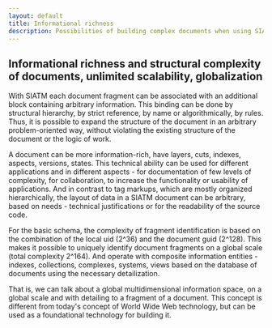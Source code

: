 ```yaml
---
layout: default
title: Informational richness
description: Possibilities of building complex documents when using SIATM
---
```


## Informational richness and structural complexity of documents, unlimited scalability, globalization

With SIATM each document fragment can be associated with an additional block containing arbitrary information. 
This binding can be done by structural hierarchy, by strict reference, by name or algorithmically, by rules.
Thus, it is possible to expand the structure of the document in an arbitrary problem-oriented way, without violating the existing structure of the document or the logic of work.

A document can be more information-rich, have layers, cuts, indexes, aspects, versions, states.
This technical ability can be used for different applications and in different aspects - for documentation of few levels of complexity, for collaboration, to increase the functionality or usability of applications.
And in contrast to tag markups, which are mostly organized hierarchically, the layout of data in a SIATM document can be arbitrary, based on needs - technical justifications or for the readability of the source code.

For the basic schema, the complexity of fragment identification is based on the combination of the local uid (2\^36) and the document guid (2\^128). This makes it possible to uniquely identify document fragments on a global scale (total complexity 2^164).
And operate with composite information entities - indexes, collections, complexes, systems, views based on the database of documents using the necessary detailization.

That is, we can talk about a global multidimensional information space, on a global scale and with detailing to a fragment of a document.
This concept is different from today's concept of World Wide Web technology, but can be used as a foundational technology for building it.
